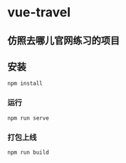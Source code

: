 # vue-travel
## 仿照去哪儿官网练习的项目
## 安装
```
npm install
```

### 运行
```
npm run serve
```

### 打包上线
```
npm run build
```


